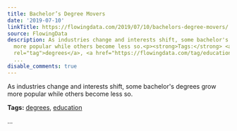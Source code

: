```yaml
---
title: Bachelor’s Degree Movers
date: '2019-07-10'
linkTitle: https://flowingdata.com/2019/07/10/bachelors-degree-movers/
source: FlowingData
description: As industries change and interests shift, some bachelor's degrees grow
  more popular while others become less so.<p><strong>Tags:</strong> <a href="https://flowingdata.com/tag/degrees/"
  rel="tag">degrees</a>, <a href="https://flowingdata.com/tag/education/" rel="tag">education</a></p>
  ...
disable_comments: true
---
```

As industries change and interests shift, some bachelor's degrees grow more popular while others become less so.<p><strong>Tags:</strong> <a href="https://flowingdata.com/tag/degrees/" rel="tag">degrees</a>, <a href="https://flowingdata.com/tag/education/" rel="tag">education</a></p> ...